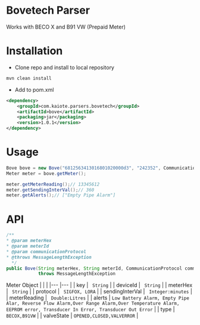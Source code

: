 # Bovetech Parser
Works with BECO X and B91 VW (Prepaid Meter)

# Installation
- Clone repo and install to local repository

```bash
mvn clean install
```

- Add to pom.xml
```xml
<dependency>
    <groupId>com.kaiote.parsers.bovetech</groupId>
    <artifactId>bove</artifactId>
    <packaging>jar</packaging>
    <version>1.0.1</version>
</dependency> 
```

# Usage
```java
Bove bove = new Bove("6812563413016801020000d3", "242352", CommunicationProtocol.SIGFOX);
Meter meter = bove.getMeter();

meter.getMeterReading();// 13345612
meter.getSendingInterVal();// 360
meter.getAlerts();// ["Empty Pipe Alarm"]
```

# API 
```java
/**
* @param meterHex
* @param meterId
* @param communicationProtocol
* @throws MessageLengthException
  */
public Bove(String meterHex, String meterId, CommunicationProtocol communicationProtocol)
            throws MessageLengthException
```

Meter Object
|                   |                                       |
|---	            |---	                                |
|   key	            |   ```  String ```	                |
|   deviceId	    |   ```  String ```	                |
|   meterHex	    |   ```  String ```	                |
|   protocol	    |   ```  SIGFOX, LORA ```	        |
|   sendingInterVal	|   ```  Integer:minutes ```	    |
|   meterReading	|   ```  Double:Litres ```	        |
|   alerts	        |  ```Low Battery Alarm, Empty Pipe Alar, Reverse Flow Alarm,Over Range Alarm,Over Temperature Alarm, EEPROM error, Transducer In Error, Transducer Out Error```	|
|   type	        | ``` BECOX,B91VW ``` 	            |
|   valveState      | ``` OPENED,CLOSED,VALVERROR ```  	|


